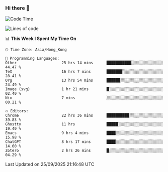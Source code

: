 ### Hi there 👋

<!--
**nicehiro/nicehiro** is a ✨ _special_ ✨ repository because its `README.md` (this file) appears on your GitHub profile.

Here are some ideas to get you started:

- 🔭 I’m currently working on ...
- 🌱 I’m currently learning ...
- 👯 I’m looking to collaborate on ...
- 🤔 I’m looking for help with ...
- 💬 Ask me about ...
- 📫 How to reach me: ...
- 😄 Pronouns: ...
- ⚡ Fun fact: ...
-->

<!--START_SECTION:waka-->
![Code Time](http://img.shields.io/badge/Code%20Time-1%2C094%20hrs%206%20mins-blue)

![Lines of code](https://img.shields.io/badge/From%20Hello%20World%20I%27ve%20Written-1.9%20million%20lines%20of%20code-blue)

📊 **This Week I Spent My Time On** 

```text
🕑︎ Time Zone: Asia/Hong_Kong

💬 Programming Languages: 
Other                    25 hrs 14 mins      ███████████░░░░░░░░░░░░░░   44.47 % 
TeX                      16 hrs 7 mins       ███████░░░░░░░░░░░░░░░░░░   28.41 % 
Org                      13 hrs 54 mins      ██████░░░░░░░░░░░░░░░░░░░   24.49 % 
Image (svg)              1 hr 21 mins        █░░░░░░░░░░░░░░░░░░░░░░░░   02.40 % 
Nix                      7 mins              ░░░░░░░░░░░░░░░░░░░░░░░░░   00.21 % 

🔥 Editors: 
Chrome                   22 hrs 36 mins      ██████████░░░░░░░░░░░░░░░   39.83 % 
Ghostty                  11 hrs              █████░░░░░░░░░░░░░░░░░░░░   19.40 % 
Emacs                    9 hrs 4 mins        ████░░░░░░░░░░░░░░░░░░░░░   15.98 % 
ChatGPT                  8 hrs 17 mins       ████░░░░░░░░░░░░░░░░░░░░░   14.60 % 
Zotero                   2 hrs 26 mins       █░░░░░░░░░░░░░░░░░░░░░░░░   04.29 % 
```


 Last Updated on 25/09/2025 21:16:48 UTC
<!--END_SECTION:waka-->
